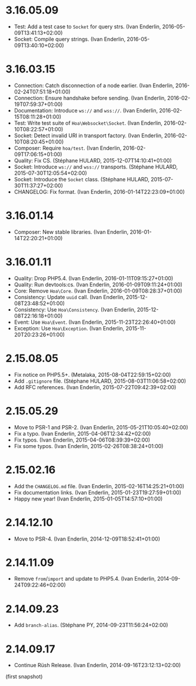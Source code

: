 # 3.16.05.09

  * Test: Add a test case to `Socket` for query strs. (Ivan Enderlin, 2016-05-09T13:41:13+02:00)
  * Socket: Compile query strings. (Ivan Enderlin, 2016-05-09T13:40:10+02:00)

# 3.16.03.15

  * Connection: Catch disconnection of a node earlier. (Ivan Enderlin, 2016-02-24T07:51:18+01:00)
  * Connection: Ensure handshake before sending. (Ivan Enderlin, 2016-02-19T07:59:37+01:00)
  * Documentation: Introduce `ws://` and `wss://`. (Ivan Enderlin, 2016-02-15T08:11:28+01:00)
  * Test: Write test suite of `Hoa\Websocket\Socket`. (Ivan Enderlin, 2016-02-10T08:22:57+01:00)
  * Socket: Detect invalid URI in transport factory. (Ivan Enderlin, 2016-02-10T08:20:45+01:00)
  * Composer: Require `hoa/test`. (Ivan Enderlin, 2016-02-09T17:06:15+01:00)
  * Quality: Fix CS. (Stéphane HULARD, 2015-12-07T14:10:41+01:00)
  * Socket: Introduce `ws://` and `wss://` transports. (Stéphane HULARD, 2015-07-30T12:05:54+02:00)
  * Socket: Introduce the `Socket` class. (Stéphane HULARD, 2015-07-30T11:37:27+02:00)
  * CHANGELOG: Fix format. (Ivan Enderlin, 2016-01-14T22:23:09+01:00)

# 3.16.01.14

  * Composer: New stable libraries. (Ivan Enderlin, 2016-01-14T22:20:21+01:00)

# 3.16.01.11

  * Quality: Drop PHP5.4. (Ivan Enderlin, 2016-01-11T09:15:27+01:00)
  * Quality: Run devtools:cs. (Ivan Enderlin, 2016-01-09T09:11:24+01:00)
  * Core: Remove `Hoa\Core`. (Ivan Enderlin, 2016-01-09T08:28:37+01:00)
  * Consistency: Update `uuid` call. (Ivan Enderlin, 2015-12-08T23:48:52+01:00)
  * Consistency: Use `Hoa\Consistency`. (Ivan Enderlin, 2015-12-08T22:16:18+01:00)
  * Event: Use `Hoa\Event`. (Ivan Enderlin, 2015-11-23T22:26:40+01:00)
  * Exception: Use `Hoa\Exception`. (Ivan Enderlin, 2015-11-20T20:23:26+01:00)

# 2.15.08.05

  * Fix notice on PHP5.5+. (Metalaka, 2015-08-04T22:59:15+02:00)
  * Add `.gitignore` file. (Stéphane HULARD, 2015-08-03T11:06:58+02:00)
  * Add RFC references. (Ivan Enderlin, 2015-07-22T09:42:39+02:00)

# 2.15.05.29

  * Move to PSR-1 and PSR-2. (Ivan Enderlin, 2015-05-21T10:05:40+02:00)
  * Fix a typo. (Ivan Enderlin, 2015-04-06T12:34:42+02:00)
  * Fix typos. (Ivan Enderlin, 2015-04-06T08:39:39+02:00)
  * Fix some typos. (Ivan Enderlin, 2015-02-26T08:38:24+01:00)

# 2.15.02.16

  * Add the `CHANGELOG.md` file. (Ivan Enderlin, 2015-02-16T14:25:21+01:00)
  * Fix documentation links. (Ivan Enderlin, 2015-01-23T19:27:59+01:00)
  * Happy new year! (Ivan Enderlin, 2015-01-05T14:57:10+01:00)

# 2.14.12.10

  * Move to PSR-4. (Ivan Enderlin, 2014-12-09T18:52:41+01:00)

# 2.14.11.09

  * Remove `from`/`import` and update to PHP5.4. (Ivan Enderlin, 2014-09-24T09:22:46+02:00)

# 2.14.09.23

  * Add `branch-alias`. (Stéphane PY, 2014-09-23T11:56:24+02:00)

# 2.14.09.17

  * Continue Rüsh Release. (Ivan Enderlin, 2014-09-16T23:12:13+02:00)

(first snapshot)
